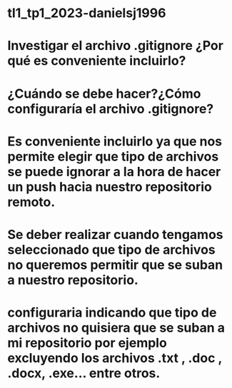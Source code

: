 # tl1_tp1_2023-danielsj1996


# Investigar el archivo .gitignore ¿Por qué es conveniente incluirlo?
# ¿Cuándo se debe hacer?¿Cómo configuraría el archivo .gitignore?

# Es conveniente incluirlo ya que nos permite elegir que tipo de archivos se puede ignorar a la hora de hacer un push hacia nuestro repositorio remoto.
# Se deber realizar cuando tengamos seleccionado que tipo de archivos no queremos permitir que se suban a nuestro repositorio.
# configuraria indicando que tipo de archivos no quisiera que se suban a mi repositorio por ejemplo excluyendo los archivos .txt , .doc , .docx, .exe... entre otros.